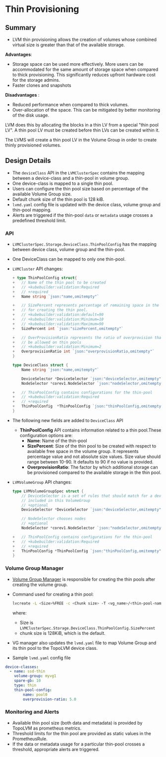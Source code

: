 # Thin Provisioning

## Summary
- LVM thin provisioning allows the creation of volumes whose combined virtual size is greater than that of the available storage.

**Advantages**:
- Storage space can be used more effectively. More users can be accommodated for the same amount of storage space when compared to thick provisioning. This significantly reduces upfront hardware cost for the storage admins.
- Faster clones and snapshots

**Disadvantages** :
- Reduced performance when compared to thick volumes.
- Over-allocation of the space. This can be mitigated by better monitoring of the disk usage.

LVM does this by allocating the blocks in a thin LV from a special "thin pool LV". A thin pool LV must be created before thin LVs can be created within it.

The LVMS will create a thin pool LV in the Volume Group in order to create thinly provisioned volumes.

## Design Details

- The `deviceClass` API in the `LVMClusterSpec` contains the mapping between a device-class and a thin-pool in volume group.
- One device-class is mapped to a single thin pool.
- Users can configure the thin pool size based on percentage of the available Volume Group size.
- Default chunk size of the thin pool is 128 kiB.
- `lvmd.yaml` config file is updated with the device class, volume group and thin-pool mapping.
- Alerts are triggered if the thin-pool `data` or `metadata` usage crosses a predefined threshold limit.

### API

- `LVMClusterSpec.Storage.DeviceClass.ThinPoolConfig` has the mapping between device class, volume group and the thin-pool.
- One DeviceClass can be mapped to only one thin-pool.

- `LVMCluster` API changes:
    ```go
    + type ThinPoolConfig struct{
    +   // Name of the thin pool to be created
    +   // +kubebuilder:validation:Required
    +   // +required
    +   Name string `json:"name,omitempty"`
    
    +   // SizePercent represents percentage of remaining space in the volume group that should be used
    +   // for creating the thin pool.
    +   // +kubebuilder:validation:default=90
    +   // +kubebuilder:validation:Minimum=10
    +   // +kubebuilder:validation:Maximum=90
    +   SizePercent int `json:"sizePercent,omitempty"`
    
    +   // OverProvisionRatio represents the ratio of overprovision that can
    +   // be allowed on thin pools
    +   // +kubebuilder:validation:Minimum=2
    +   OverprovisionRatio int `json:"overprovisionRatio,omitempty"`
    }
    
    type DeviceClass struct {
        Name string `json:"name,omitempty"`
    
        DeviceSelector *DeviceSelector `json:"deviceSelector,omitempty"`
        NodeSelector *corev1.NodeSelector `json:"nodeSelector,omitempty"`
    
    +   // ThinPoolConfig contains configurations for the thin-pool
    +   // +kubebuilder:validation:Required
    +   // +required
    +   ThinPoolConfig  *ThinPoolConfig `json:"thinPoolConfig,omitempty"`
    }
    ```

- The following new fields are added to `DeviceClass` API
    - **ThinPoolConfig** API contains information related to a thin pool.These configuration options are:
        - **Name**: Name of the thin-pool
        - **SizePercent**: Size of the thin pool to be created with respect to available free space in the volume group. It represents percentage value and not absolute size values. Size value should range between 10-90. It defaults to 90 if no value is provided.
        - **OverprovisionRatio**: The factor by which additional storage can be provisioned compared to the available storage in the thin pool.

- `LVMVolumeGroup` API changes:
    
    ```go
    type LVMVolumeGroupSpec struct {
        // DeviceSelector is a set of rules that should match for a device to be
        // included in this VolumeGroup
        // +optional
        DeviceSelector *DeviceSelector `json:"deviceSelector,omitempty"`
    
        // NodeSelector chooses nodes
        // +optional
        NodeSelector *corev1.NodeSelector `json:"nodeSelector,omitempty"`
    
    +   // ThinPoolConfig contains configurations for the thin-pool
    +   // +kubebuilder:validation:Required
    +   // +required
    +   ThinPoolConfig *ThinPoolConfig `json:"thinPoolConfig,omitempty"`
    }
    ```

### Volume Group Manager
- [Volume Group Manager](vg-manager.md) is responsible for creating the thin pools after creating the volume group.
- Command used for creating a thin pool:
    
    ```bash
    lvcreate -L <Size>%FREE -c <Chunk size> -T <vg_name>/<thin-pool-name>
    ```
  
    where:
    - Size is `LVMClusterSpec.Storage.DeviceClass.ThinPoolConfig.SizePercent`
    - chunk size is 128KiB, which is the default.

- VG manager also updates the `lvmd.yaml` file to map Volume Group and its thin pool to the TopoLVM device class.
- Sample `lvmd.yaml` config file

```yaml
device-classes:
  - name: ssd-thin
    volume-group: myvg1
    spare-gb: 10
    type: thin
    thin-pool-config:
        name: pool0
        overprovision-ratio: 5.0
```

### Monitoring and Alerts
- Available thin pool size (both data and metadata) is provided by TopoLVM as prometheus metrics.
- Threshold limits for the thin pool are provided as static values in the PrometheusRule.
- If the data or metadata usage for a particular thin-pool crosses a threshold, appropriate alerts are triggered.
